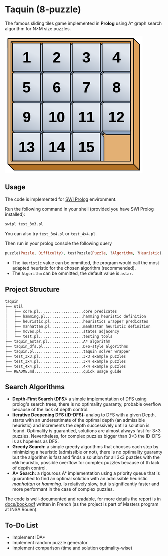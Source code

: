 # Taquin (8-puzzle)

The famous sliding tiles game implemented in **Prolog**
using A* graph search algorithm for N×M size puzzles.

![](docs/img/cover_img.png)

## Usage

The code is implemented for [SWI Prolog](https://www.swi-prolog.org/) environment.

Run the following command in your shell (provided you have SWI Prolog installed):
```sh
swipl test_3x3.pl
```
You can also try `test_3x4.pl` or `test_4x4.pl`.

Then run in your prolog console the following query
```prolog
puzzle(Puzzle, Difficulty), testPuzzle(Puzzle, ?Algorithm, ?Heuristic).
```
- The `Heuristic` value can be ommitted, the program would call the most adapted
heuristic for the chosen algorithm (recommended).
- The `Algorithm` can be ommitted, the default value is `astar`.

## Project Structure

```
taquin
├── util
│   ├── core.pl....................core predicates
│   ├── hamming.pl.................hamming heuristic definition
│   ├── heuristic.pl...............heuristics wrapper predicates
│   ├── manhattan.pl...............manhattan heuristic definition
│   ├── moves.pl...................states adjacency
│   └── test.pl....................testing tools
├── taquin_astar.pl................A* algorithm
├── taquin_dfs.pl..................DFS-style algorithms
├── taquin.pl......................taquin solver wrapper
├── test_3x3.pl....................3×3 example puzzles
├── test_3x4.pl....................3×4 example puzzles
├── test_4x4.pl....................4×4 example puzzles
└── README.md......................quick usage guide
```

## Search Algorithms

- **Depth-First Search (DFS):** a simple implementation of DFS using prolog's search trees,
  there is no optimality guaranty, probable overflow because of the lack of depth control.
- **Iterative Deepening DFS (ID-DFS):** analog to DFS with a given Depth, starts with an
  underestimate of the optimal depth (an admissible heuristic)
  and increments the depth successively until a solution is found.
  Optimality is guarantied, solutions are almost always fast for 3×3 puzzles.
  Nevertheless, for complex puzzles bigger than 3×3 the ID-DFS is as hopeless as DFS.
- **Greedy Search:** a simple greedy algorithms that chooses each step by minimizing a
  heuristic (admissible or not), there is no optimality guaranty but the algorithm
  is fast and finds a solution for all 3x3 puzzles with the `m3h` heuristic,
  possible overflow for complex puzzles because of th lack of depth control.
- **A\* Search:** a rigourous A* implementation using a priority queue that is guarantied
  to find an optimal solution with an admissible heuristic *manhattan* or *hamming*.
  Is relatively slow, but is significantly faster and more performant in the case
  of complex puzzles.

The code is well-documented and readable,
for more details the report is in [docs/book.pdf](https://rand-asswad.github.io/taquin/book.pdf)
written in French (as the project is part of Masters program at INSA Rouen).

## To-Do List

- Implement IDA\*
- Implement random puzzle generator
- Implement comparison (time and solution optimality-wise)
